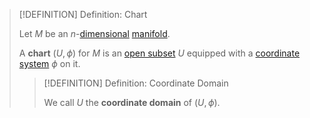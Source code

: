 >[!DEFINITION] Definition: Chart
>
>Let $M$ be an $n$-[dimensional](Dimension%20of%20a%20Manifold.md) [manifold](Manifold.md).
>
>A **chart** $(U, \phi)$ for $M$ is an [open subset](../../../Topology/Topological%20Spaces/Open%20Subset.md) $U$ equipped with a [coordinate system](Coordinates/Coordinate%20System.md) $\phi$ on it.
>
>>[!DEFINITION] Definition: Coordinate Domain
>>
>>We call $U$ the **coordinate domain** of $(U, \phi)$.
>>
>
